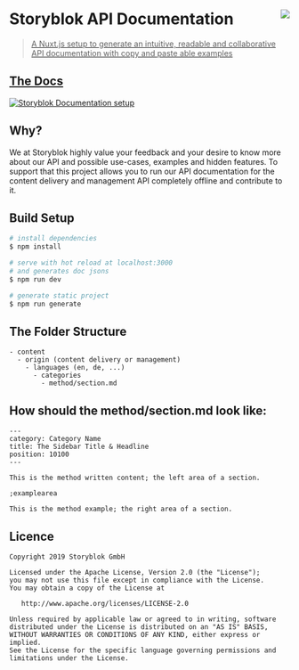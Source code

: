 <h1>Storyblok API Documentation<a href='https://app.netlify.com/sites/storyblok-docs/deploys'><img align="right" src='https://api.netlify.com/api/v1/badges/bd9ea974-391c-4937-bc20-d626afd9a6e1/deploy-status'/></h1>

> A Nuxt.js setup to generate an intuitive, readable and collaborative API documentation with copy and paste able examples

## The Docs

[![Storyblok Documentation setup](https://a.storyblok.com/f/39898/3356x1830/d57a561cb5/storyblok-documentation.jpg)](https://www.storyblok.com/docs/api/content-delivery)

## Why?

We at Storyblok highly value your feedback and your desire to know more about our API and possible use-cases, examples and hidden features. To support that this project allows you to run our API documentation for the content delivery and management API completely offline and contribute to it.

## Build Setup

``` bash
# install dependencies
$ npm install

# serve with hot reload at localhost:3000
# and generates doc jsons
$ npm run dev

# generate static project
$ npm run generate
```

## The Folder Structure

```
- content
  - origin (content delivery or management)
    - languages (en, de, ...)
      - categories
        - method/section.md
```

## How should the method/section.md look like:

```
---
category: Category Name
title: The Sidebar Title & Headline
position: 10100
---

This is the method written content; the left area of a section.

;examplearea

This is the method example; the right area of a section.
```

## Licence

```
Copyright 2019 Storyblok GmbH

Licensed under the Apache License, Version 2.0 (the "License");
you may not use this file except in compliance with the License.
You may obtain a copy of the License at

   http://www.apache.org/licenses/LICENSE-2.0

Unless required by applicable law or agreed to in writing, software
distributed under the License is distributed on an "AS IS" BASIS,
WITHOUT WARRANTIES OR CONDITIONS OF ANY KIND, either express or implied.
See the License for the specific language governing permissions and
limitations under the License.
```
